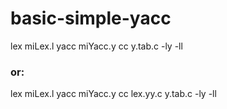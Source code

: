 # basic-simple-yacc

lex miLex.l
yacc miYacc.y
cc y.tab.c -ly -ll


### or:

lex miLex.l
yacc miYacc.y
cc lex.yy.c y.tab.c -ly -ll
